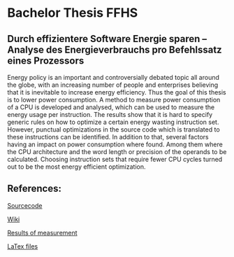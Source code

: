 Bachelor Thesis FFHS
====================


Durch effizientere Software Energie sparen – Analyse des Energieverbrauchs pro Befehlssatz eines Prozessors
-----------------------------------------------------------------------------------------------------------

Energy policy is an important and controversially debated topic all around the 
globe, with an increasing number of people and enterprises believing that it 
is inevitable to increase energy efficiency. 
Thus the goal of this thesis is to lower power consumption. 
A method to measure power consumption of a CPU is developed and analysed, 
which can be used to 
measure the energy usage per instruction. 
The results show that it is hard to specify generic rules on how to optimize a 
certain energy wasting instruction set. 
However, punctual optimizations in the source code which is translated to 
these instructions can be identified. 
In addition to that, several factors having an impact on power consumption 
where found. Among them where the CPU architecture and the word length or 
precision of the operands to be calculated. 
Choosing instruction sets that require fewer CPU cycles turned out to be the 
most energy efficient optimization.

References:
-----------

[Sourcecode](src)

[Wiki](https://github.com/codeix/thesis_ffhs_2016/wiki)

[Results of measurement](results)

[LaTex files](thesis)





